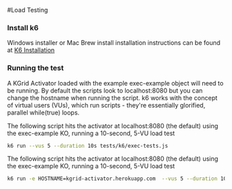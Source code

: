 #Load Testing

### Install k6
 
Windows installer or Mac Brew install installation instructions can be found at 
[K6 Installation](https://docs.k6.io/docs/installation)

### Running the test
A KGrid Activator loaded with the example exec-example object will need to be running.  By default the scripts look to
localhost:8080 but you can change the hostname when running the script. k6 works with the concept of virtual users (VUs), which run scripts - they're essentially glorified, 
parallel while(true) loops. 

The following script hits the activator at localhost:8080 (the default) using the exec-example KO, 
running a 10-second, 5-VU load test

```bash
k6 run --vus 5 --duration 10s tests/k6/exec-tests.js 
```


The following script hits the activator at localhost:8080 (the default) using the exec-example KO, 
running a 10-second, 5-VU load test

```bash
k6 run -e HOSTNAME=kgrid-activator.herokuapp.com  --vus 5 --duration 10s tests/k6/exec-tests.js

```